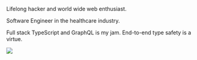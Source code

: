 Lifelong hacker and world wide web enthusiast.

Software Engineer in the healthcare industry.

Full stack TypeScript and GraphQL is my jam. End-to-end type safety is a virtue.

<a href="https://linkedin.com/in/tylerbrowndev/"><img src="https://img.shields.io/badge/LinkedIn-0077B5?style=for-the-badge&logo=linkedin&logoColor=white" /></a>
